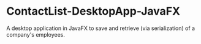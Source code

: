 # ContactList-DesktopApp-JavaFX
A desktop application in JavaFX to save and retrieve (via serialization) of a company's employees.

